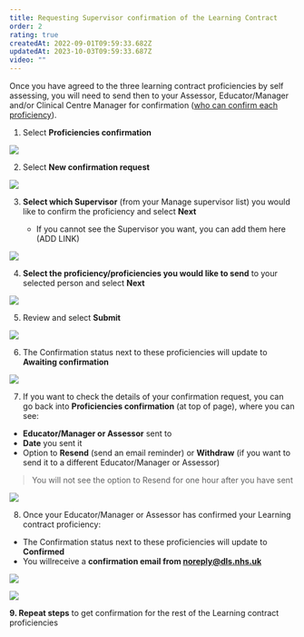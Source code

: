 ```yaml
---
title: Requesting Supervisor confirmation of the Learning Contract
order: 2
rating: true
createdAt: 2022-09-01T09:59:33.682Z
updatedAt: 2023-10-03T09:59:33.687Z
video: ""
---
```

Once you have agreed to the three learning contract proficiencies by self assessing, you will need to send then to your Assessor, Educator/Manager and/or Clinical Centre Manager for confirmation ([who can confirm each proficiency](/learner/user-guide/04-learning-contract)). 

1. Select **Proficiencies confirmation**

![](/img/l_learning-contract_6_n.png)

2. Select **New confirmation request**

![](/img/l_self-assess-proficiencies_4.png)

3. **Select which Supervisor** (from your Manage supervisor list) you would like to confirm the proficiency and select **Next** 

   * If you cannot see the Supervisor you want, you can add them here (ADD LINK)

![](/img/l_learning-contract_7_n.png)

4. **Select the proficiency/proficiencies you would like to send** to your selected person and select **Next**

![](/img/l_learning-contract_8_n.png)

5. Review and select **Submit**

![](/img/l_learning-contract_9.png)

6. The Confirmation status next to these proficiencies will update to **Awaiting confirmation**

![](/img/l_learning-contract_10.png)

7.  If you want to check the details of your confirmation request, you can go back into **Proficiencies confirmation** (at top of page), where you can see:

* **Educator/Manager or Assessor** sent to
* **Date** you sent it
* Option to **Resend** (send an email reminder) or **Withdraw** (if you want to send it to a different Educator/Manager or Assessor)

> You will not see the option to Resend for one hour after you have sent

![](/img/l_learning-contract_11.png)

8. Once your Educator/Manager or Assessor has confirmed your Learning contract proficiency:

* The Confirmation status next to these proficiencies will update to **Confirmed**
* You willreceive a **confirmation email from noreply@dls.nhs.uk**

![](/img/learning-contract_6.png)

![](/img/l_learning-contract_12.png)

**9. Repeat steps** to get confirmation for the rest of the Learning contract proficiencies